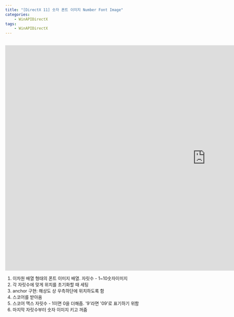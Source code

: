 ```yaml
---
title: "[DirectX 11] 숫자 폰트 이미지 Number Font Image"
categories:
    - WinAPIDirectX
tags:
    - WinAPIDirectX
---
```


<br>

<iframe width="1280" height="720" src="https://www.youtube.com/embed/cPh3Bu9_3mU" title="YouTube video player" frameborder="0" allow="accelerometer; autoplay; clipboard-write; encrypted-media; gyroscope; picture-in-picture" allowfullscreen></iframe>

<br>

1. 이차원 배열 형태의 폰트 이미지 배열. 자릿수 - 1~10숫자이미지
2. 각 자릿수에 맞게 위치를 초기화할 때 세팅
3. anchor 구현: 해상도 상 우측하단에 위치하도록 함
4. 스코어를 받아옴
5. 스코어 맥스 자릿수 - 1이면 0을 더해줌. '9'라면 '09'로 표기하기 위함
6. 마지막 자릿수부터 숫자 이미지 키고 꺼줌
